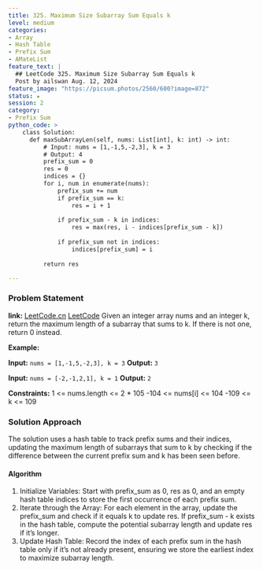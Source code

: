 ```yaml
---
title: 325. Maximum Size Subarray Sum Equals k
level: medium
categories:
- Array
- Hash Table
- Prefix Sum
- AMateList
feature_text: |
  ## LeetCode 325. Maximum Size Subarray Sum Equals k
  Post by ailswan Aug. 12, 2024
feature_image: "https://picsum.photos/2560/600?image=872"
status: ★
session: 2
category:
- Prefix Sum
python_code: >
    class Solution:
      def maxSubArrayLen(self, nums: List[int], k: int) -> int:
          # Input: nums = [1,-1,5,-2,3], k = 3
          # Output: 4
          prefix_sum = 0
          res = 0
          indices = {}
          for i, num in enumerate(nums):
              prefix_sum += num
              if prefix_sum == k:
                  res = i + 1
              
              if prefix_sum - k in indices:
                  res = max(res, i - indices[prefix_sum - k])
              
              if prefix_sum not in indices:
                  indices[prefix_sum] = i 
          
          return res

---
```


### Problem Statement
**link:**
[LeetCode.cn](https://leetcode.cn/problems/maximum-size-subarray-sum-equals-k/)
[LeetCode](https://leetcode.com/maximum-size-subarray-sum-equals-k/)
Given an integer array nums and an integer k, return the maximum length of a 
subarray that sums to k. If there is not one, return 0 instead.

**Example:**

**Input:** `nums = [1,-1,5,-2,3], k = 3`
**Output:** `3`
 
**Input:** `nums = [-2,-1,2,1], k = 1`
**Output:** `2`

**Constraints:**
1 <= nums.length <= 2 * 105
-104 <= nums[i] <= 104
-109 <= k <= 109

### Solution Approach
The solution uses a hash table to track prefix sums and their indices, updating the maximum length of subarrays that sum to k by checking if the difference between the current prefix sum and k has been seen before.
#### Algorithm
1. Initialize Variables: Start with prefix_sum as 0, res as 0, and an empty hash table indices to store the first occurrence of each prefix sum.
2. Iterate through the Array: For each element in the array, update the prefix_sum and check if it equals k to update res. If prefix_sum - k exists in the hash table, compute the potential subarray length and update res if it’s longer.
3. Update Hash Table: Record the index of each prefix sum in the hash table only if it’s not already present, ensuring we store the earliest index to maximize subarray length.